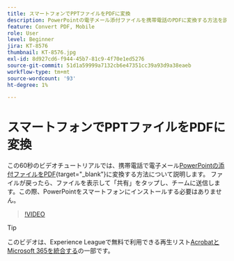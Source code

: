 ```yaml
---
title: スマートフォンでPPTファイルをPDFに変換
description: PowerPointの電子メール添付ファイルを携帯電話のPDFに変換する方法を説明します
feature: Convert PDF, Mobile
role: User
level: Beginner
jira: KT-8576
thumbnail: KT-8576.jpg
exl-id: 8d927cd6-f944-45b7-81c9-4f70e1ed5276
source-git-commit: 51d1a59999a7132cb6e47351cc39a93d9a38eaeb
workflow-type: tm+mt
source-wordcount: '93'
ht-degree: 1%

---
```


# スマートフォンでPPTファイルをPDFに変換

この60秒のビデオチュートリアルでは、携帯電話で電子メール[PowerPointの添付ファイルをPDF](https://www.adobe.com/jp/acrobat/online/ppt-to-pdf.html){target="_blank"}に変換する方法について説明します。 ファイルが戻ったら、ファイルを表示して「共有」をタップし、チームに送信します。この際、PowerPointをスマートフォンにインストールする必要はありません。

>[!VIDEO](https://video.tv.adobe.com/v/336366?quality=12&learn=on&hidetitle=true)

>[!TIP]
>
>このビデオは、Experience Leagueで無料で利用できる再生リスト[AcrobatとMicrosoft 365を統合する](https://experienceleague.adobe.com/?lang=ja&recommended=Acrobat-U-1-2021.microsoft365)の一部です。

